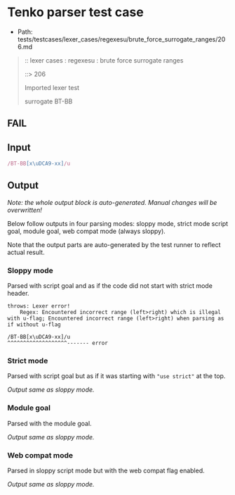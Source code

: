 # Tenko parser test case

- Path: tests/testcases/lexer_cases/regexesu/brute_force_surrogate_ranges/206.md

> :: lexer cases : regexesu : brute force surrogate ranges
>
> ::> 206
>
> Imported lexer test
>
> surrogate BT-BB

## FAIL

## Input

`````js
/BT-BB[x\uDCA9-xx]/u
`````

## Output

_Note: the whole output block is auto-generated. Manual changes will be overwritten!_

Below follow outputs in four parsing modes: sloppy mode, strict mode script goal, module goal, web compat mode (always sloppy).

Note that the output parts are auto-generated by the test runner to reflect actual result.

### Sloppy mode

Parsed with script goal and as if the code did not start with strict mode header.

`````
throws: Lexer error!
    Regex: Encountered incorrect range (left>right) which is illegal with u-flag; Encountered incorrect range (left>right) when parsing as if without u-flag

/BT-BB[x\uDCA9-xx]/u
^^^^^^^^^^^^^^^^^^^------- error
`````

### Strict mode

Parsed with script goal but as if it was starting with `"use strict"` at the top.

_Output same as sloppy mode._

### Module goal

Parsed with the module goal.

_Output same as sloppy mode._

### Web compat mode

Parsed in sloppy script mode but with the web compat flag enabled.

_Output same as sloppy mode._
